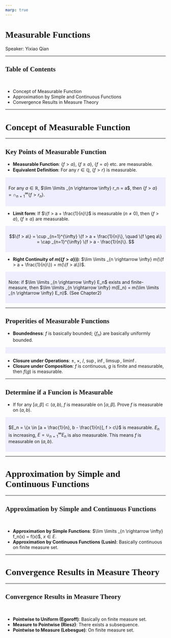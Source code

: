 ```yaml
---
marp: true
---
```

<style>
  section {
    font-family: 'LXGW Bright';
  }

  h1, h2, h3 {
    font-family: 'LXGW Bright';
  }
</style>
<style>
img[alt~="center"] {
  display: block;
  margin: 0 auto;
}
</style>
<style>
.note {
  background-color: #eef;
  padding: 10px;
  margin: 10px 0;
  text-align: left;
}
.warning {
  background-color: #fee;
  padding: 10px;
  margin: 10px 0;
  text-align: left;
}
</style>

# Measurable Functions

Speaker: Yixiao Qian

---

## Table of Contents

<br>

- Concept of Measurable Function
- Approximation by Simple and Continuous Functions
- Convergence Results in Measure Theory

---

# Concept of Measurable Function

---

## Key Points of Measurable Function

- **Measurable Function**: $\{f > a\}$, $\{f \geq a\}$, $\{f = a\}$ etc. are measurable.
- **Equivalent Definition**: For any $r \in \mathbb{Q}$, $\{f > r\}$ is measurable.

<div class=note>

For any $a \in \mathbb{R}$, $\lim \limits _{n \rightarrow \infty} r_n = a$, then $\{f > a\} = \cap_{n=1}^{\infty} \{f > r_n\}$.
</div>

- **Limit form**: If $\{f > a + \frac{1}{n}\}$ is measurable ($n \neq 0$), then $\{f > a\}$, $\{f \geq a\}$ are measurable.

<div class=note>

$$\{f > a\} = \cup _{n=1}^{\infty} \{f > a + \frac{1}{n}\}, \quad
\{f \geq a\} = \cap _{n=1}^{\infty} \{f > a - \frac{1}{n}\}.
$$

</div>

- **Right Continuity of $m(\{f > a\})$)**: $\lim \limits _{n \rightarrow \infty} m(\{f > a + \frac{1}{n}\}) = m(\{f > a\})$.

<div class=note>

Note: if $\lim \limits _{n \rightarrow \infty} E_n$ exists and finite-measure, then $\lim \limits _{n \rightarrow \infty} m(E_n) = m(\lim \limits _{n \rightarrow \infty} E_n)$. (See Chapter2)
</div>

---

## Properities of Measurable Functions


- **Boundedness**: $f$ is basically bounded; $\{f_n\}$ are basically uniformly bounded.

<div class=note>

</div>

- **Closure under Operations**: $\pm$, $\times$, $/$, $\sup$, $\inf$, $\limsup$, $\liminf$.
- **Closure under Composition**: $f$ is continuous, $g$ is finite and measurable, then $f(g)$ is measurable.

---

## Determine if a Funcion is Measurable

- If for any $[\alpha, \beta] \subset (a, b)$, $f$ is measurable on $[\alpha, \beta]$. Prove $f$ is measurable on $(a, b)$.

<div class=note>

$E_n = \{x \in [a + \frac{1}{n}, b - \frac{1}{n}], f > c\}$ is measurable. $E_n$ is increasing, $E = \cup_{n=1}^{\infty}E_n$ is also measurable. This means $f$ is measurable on $(a, b)$.
</div>



---

# Approximation by Simple and Continuous Functions

---

## Approximation by Simple and Continuous Functions

<br>

- **Approximation by Simple Functions**: $\lim \limits _{n \rightarrow \infty} f_n(x) = f(x)$, $x \in E$.
- **Approximation by Continuous Functions (Lusin)**: Basically continuous on finite measure set.

---

# Convergence Results in Measure Theory

---

## Convergence Results in Measure Theory

<br>

- **Pointwise to Uniform (Egoroff)**: Basically on finite measure set.
- **Measure to Pointwise (Riesz)**: There exists a subsequence.
- **Pointwise to Measure (Lebesgue)**: On finite measure set.


